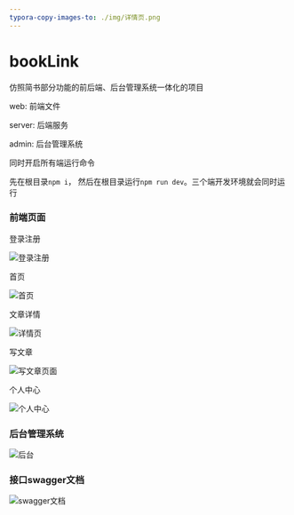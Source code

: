 ```yaml
---
typora-copy-images-to: ./img/详情页.png
---
```


# bookLink
仿照简书部分功能的前后端、后台管理系统一体化的项目


web: 前端文件

server: 后端服务

admin: 后台管理系统

同时开启所有端运行命令

先在根目录`npm i`， 然后在根目录运行`npm run dev`。三个端开发环境就会同时运行



### 前端页面

登录注册

![登录注册](https://github.com/LwcReber/bookLink/tree/master/img/登录注册.png)

首页

![首页](https://github.com/LwcReber/bookLink/tree/master/img/首页.png)

文章详情

![详情页](https://github.com/LwcReber/bookLink/tree/master/img/详情页.png)



写文章

![写文章页面](https://github.com/LwcReber/bookLink/tree/master/img/写文章页面.png)

个人中心

![个人中心](https://github.com/LwcReber/bookLink/tree/master/img/个人中心.png)



### 后台管理系统

![后台](/https://github.com/LwcReber/bookLink/tree/master/img/后台.png)



### 接口swagger文档

![swagger文档](https://github.com/LwcReber/bookLink/tree/master/img/swagger文档.png)